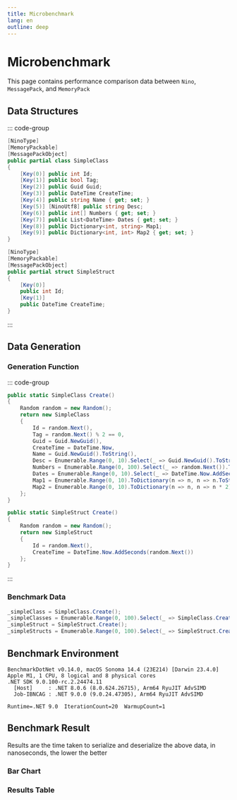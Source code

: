 ```yaml
---
title: Microbenchmark
lang: en
outline: deep
---
```


# Microbenchmark

This page contains performance comparison data between `Nino`, `MessagePack`, and `MemoryPack`

## Data Structures

::: code-group
```csharp [Simple Class]
[NinoType]
[MemoryPackable]
[MessagePackObject]
public partial class SimpleClass
{
    [Key(0)] public int Id;
    [Key(1)] public bool Tag;
    [Key(2)] public Guid Guid;
    [Key(3)] public DateTime CreateTime;
    [Key(4)] public string Name { get; set; }
    [Key(5)] [NinoUtf8] public string Desc;
    [Key(6)] public int[] Numbers { get; set; }
    [Key(7)] public List<DateTime> Dates { get; set; }
    [Key(8)] public Dictionary<int, string> Map1;
    [Key(9)] public Dictionary<int, int> Map2 { get; set; }
}
```

```csharp [Simple Struct]
[NinoType]
[MemoryPackable]
[MessagePackObject]
public partial struct SimpleStruct
{
    [Key(0)]
    public int Id;
    [Key(1)]
    public DateTime CreateTime;
}
```

:::
## Data Generation

### Generation Function
::: code-group
```csharp [Simple Class]
public static SimpleClass Create()
{
    Random random = new Random();
    return new SimpleClass
    {
        Id = random.Next(),
        Tag = random.Next() % 2 == 0,
        Guid = Guid.NewGuid(),
        CreateTime = DateTime.Now,
        Name = Guid.NewGuid().ToString(),
        Desc = Enumerable.Range(0, 10).Select(_ => Guid.NewGuid().ToString()).Aggregate((a, b) => a + b),
        Numbers = Enumerable.Range(0, 100).Select(_ => random.Next()).ToArray(),
        Dates = Enumerable.Range(0, 10).Select(_ => DateTime.Now.AddSeconds(random.Next())).ToList(),
        Map1 = Enumerable.Range(0, 10).ToDictionary(n => n, n => n.ToString()),
        Map2 = Enumerable.Range(0, 10).ToDictionary(n => n, n => n * 2)
    };
}
```

```csharp [Simple Struct]
public static SimpleStruct Create()
{
    Random random = new Random();
    return new SimpleStruct
    {
        Id = random.Next(),
        CreateTime = DateTime.Now.AddSeconds(random.Next())
    };
}
```
:::

### Benchmark Data

```csharp
_simpleClass = SimpleClass.Create();
_simpleClasses = Enumerable.Range(0, 100).Select(_ => SimpleClass.Create()).ToArray();
_simpleStruct = SimpleStruct.Create();
_simpleStructs = Enumerable.Range(0, 100).Select(_ => SimpleStruct.Create()).ToArray();
```


## Benchmark Environment
```
BenchmarkDotNet v0.14.0, macOS Sonoma 14.4 (23E214) [Darwin 23.4.0]
Apple M1, 1 CPU, 8 logical and 8 physical cores
.NET SDK 9.0.100-rc.2.24474.11
  [Host]     : .NET 8.0.6 (8.0.624.26715), Arm64 RyuJIT AdvSIMD
  Job-IBNCAG : .NET 9.0.0 (9.0.24.47305), Arm64 RyuJIT AdvSIMD

Runtime=.NET 9.0  IterationCount=20  WarmupCount=1 
```

## Benchmark Result

Results are the time taken to serialize and deserialize the above data, in nanoseconds, the lower the better

### Bar Chart

<script setup>
import { getBench, getDataset } from '/js/bench.js';
import { onMounted } from 'vue';
import Chart from 'chart.js/auto'

onMounted(() => {
  const table = document.getElementById("bench");
  const bench = getBench(table);
  const options = {
    responsive: true,
  };

  new Chart(
    document.getElementById('simple_class'),
    {
      type: 'bar',
      data: {
        labels: [
                  'SimpleClass Serialization', 'SimpleClass Deserialization'
                ],
        datasets: getDataset(bench, 1, 0)
      },
      options: options
    }
  );

  new Chart(
    document.getElementById('simple_struct'),
    {
      type: 'bar',
      data: {
        labels: [
                  'SimpleStruct Serialization', 'SimpleStruct Deserialization'
                ],
        datasets: getDataset(bench, 5, 4)
      },
      options: options
    }
  );

  new Chart(
    document.getElementById('simple_classes'),
    {
      type: 'bar',
      data: {
        labels: [
                  'SimpleClasses Serialization', 'SimpleClasses Deserialization'
                ],
        datasets: getDataset(bench, 3, 2)
      },
      options: options
    }
  );

  new Chart(
    document.getElementById('simple_structs'),
    {
      type: 'bar',
      data: {
        labels: [
                  'SimpleStructs Serialization', 'SimpleStructs Deserialization'
                ],
        datasets: getDataset(bench, 7, 6)
      },
      options: options
    }
  );
});

</script>

<canvas id="simple_class"></canvas>
<canvas id="simple_struct"></canvas>
<canvas id="simple_classes"></canvas>
<canvas id="simple_structs"></canvas>


### Results Table
<div class="container" id="bench" style="overflow-y: auto;">
<!--@include: @/perf/bench.md-->
</div>

<style>
.container {
    -ms-overflow-style: none;  /* Internet Explorer 10+ */
    scrollbar-width: none;  /* Firefox */
}
.container::-webkit-scrollbar { 
    display: none;  /* Safari and Chrome */
}
</style>